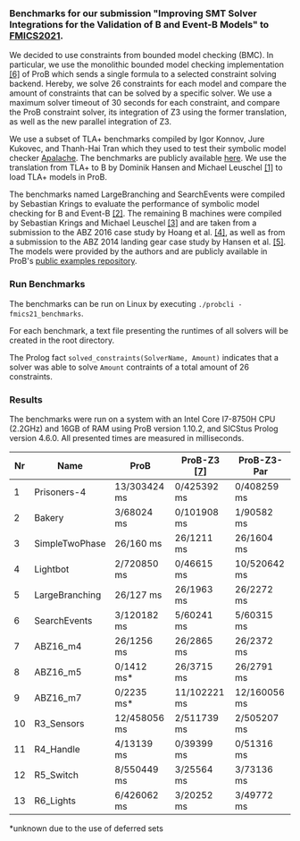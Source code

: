 ### Benchmarks for our submission "Improving SMT Solver Integrations for the Validation of B and Event-B Models" to [FMICS2021](https://qonfest2021.lacl.fr/fmics21.php).

We decided to use constraints from bounded model checking (BMC).
In particular, we use the monolithic bounded model checking implementation [[6]](https://link.springer.com/chapter/10.1007/978-3-319-33600-8_8) of ProB which sends a single formula to a selected constraint solving backend.
Hereby, we solve 26 constraints for each model and compare the amount of constraints that can be solved by a specific solver.
We use a maximum solver timeout of 30 seconds for each constraint, and compare the ProB constraint solver, its integration of Z3 using the former translation, as well as the new parallel integration of Z3.

We use a subset of TLA+ benchmarks compiled by Igor Konnov, Jure Kukovec, and Thanh-Hai Tran which they used to test their symbolic model checker [Apalache](https://dl.acm.org/doi/10.1145/3360549).
The benchmarks are publicly available [here](https://zenodo.org/record/3370071#.YFMd2y1Q1Zc).
We use the translation from TLA+ to B by Dominik Hansen and Michael Leuschel [[1]](https://dl.acm.org/doi/10.1007/978-3-642-30729-4_3) to load TLA+ models in ProB.

The benchmarks named LargeBranching and SearchEvents were compiled by Sebastian Krings to evaluate the performance of symbolic model checking for B and Event-B [[2]](https://docserv.uni-duesseldorf.de/servlets/DocumentServlet?id=43261).
The remaining B machines were compiled by Sebastian Krings and Michael Leuschel [[3]](https://dl.acm.org/doi/abs/10.1007/978-3-319-33693-0_23) and are taken from a submission to the ABZ 2016 case study by Hoang et al. [[4]](https://dl.acm.org/doi/10.1007/978-3-319-33600-8_31),
as well as from a submission to the ABZ 2014 landing gear case study by Hansen et al. [[5]](https://dl.acm.org/doi/10.1007/s10009-015-0395-9). The models were provided by the authors and are publicly available in ProB's [public examples repository](https://github.com/hhu-stups/specifications).

### Run Benchmarks

The benchmarks can be run on Linux by executing `./probcli -fmics21_benchmarks`.

For each benchmark, a text file presenting the runtimes of all solvers will be created in the root directory.

The Prolog fact `solved_constraints(SolverName, Amount)` indicates that a solver was able to solve `Amount` contraints of a total amount of 26 constraints.

### Results

The benchmarks were run on a system with an Intel Core I7-8750H CPU (2.2GHz) and 16GB of RAM using ProB version 1.10.2, and SICStus Prolog version 4.6.0.
All presented times are measured in milliseconds.

|  Nr | Name         | ProB | ProB-Z3 [[7]](https://link.springer.com/chapter/10.1007/978-3-319-33693-0_23) | ProB-Z3-Par |
| --- | ------- | ------- | ------- | ------- |
|  1 | Prisoners-4  | 13/303424 ms | 0/425392 ms | 0/408259 ms |
|  2 | Bakery        | 3/68024 ms | 0/101908 ms | 1/90582 ms |
|  3 | SimpleTwoPhase  | 26/160 ms | 26/1211 ms | 26/1604 ms |
|  4 | Lightbot  | 2/720850 ms | 0/46615 ms | 10/520642 ms |
|  5 | LargeBranching | 26/127 ms | 26/1963 ms | 26/2272 ms |
|  6 | SearchEvents | 3/120182 ms | 5/60241 ms | 5/60315 ms |
|  7 | ABZ16_m4  | 26/1256 ms  | 26/2865 ms | 26/2372 ms |
|  8 | ABZ16_m5 | 0/1412 ms\*  | 26/3715 ms | 26/2791 ms |
|  9 | ABZ16_m7 | 0/2235 ms\*  | 11/102221 ms | 12/160056 ms |
|  10 | R3_Sensors | 12/458056 ms | 2/511739 ms| 2/505207 ms |
|  11 | R4_Handle | 4/13139 ms | 0/39399 ms | 0/51316 ms |
|  12 | R5_Switch | 8/550449 ms | 3/25564 ms | 3/73136 ms |
|  13 | R6_Lights | 6/426062 ms | 3/20252 ms | 3/49772 ms |

\*unknown due to the use of deferred sets